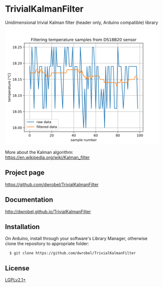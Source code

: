 # TrivialKalmanFilter

Unidimensional trivial Kalman filter (header only, Arduino compatible) library

![Algorithm in action](https://github.com/dwrobel/TrivialKalmanFilter/blob/master/examples/DS18B20Test/DS18B20Test.svg)

More about the Kalman algorithm: https://en.wikipedia.org/wiki/Kalman_filter

## Project page
https://github.com/dwrobel/TrivialKalmanFilter

## Documentation
http://dwrobel.github.io/TrivialKalmanFilter

## Installation
 On Arduino, install through your software's Library Manager, otherwise clone the repository to appropriate folder:
```
  $ git clone https://github.com/dwrobel/TrivialKalmanFilter
```

## License
  [LGPLv2.1+](https://github.com/dwrobel/TrivialKalmanFilter/COPYING.LESSER)
